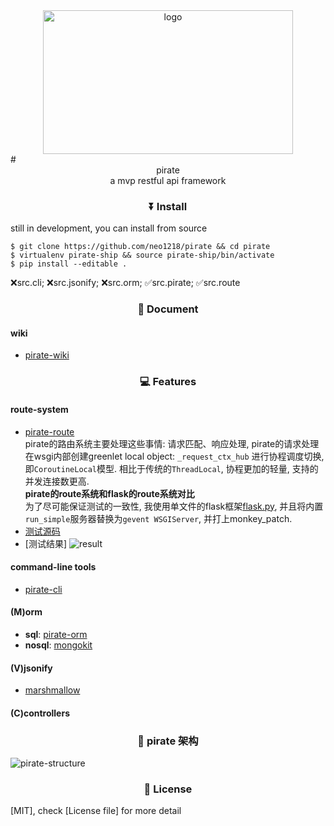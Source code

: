 <div align=center>
    <img src="https://cloud.githubusercontent.com/assets/10671733/16593869/1527c978-431a-11e6-9457-ed633644eeb0.jpg" width="400" height="230" alt="logo"/>
</div>
# <center>pirate</center>
<center>a mvp restful api framework</center>

### <center>⏬  Install</center>
still in development, you can install from source

    $ git clone https://github.com/neo1218/pirate && cd pirate
    $ virtualenv pirate-ship && source pirate-ship/bin/activate
    $ pip install --editable .

[packages]: <br>
❌src.cli; ❌src.jsonify; ❌src.orm; ✅src.pirate; ✅src.route

### <center>📝  Document</center>
#### wiki
+ [pirate-wiki](https://github.com/neo1218/pirate/wiki)

### <center>💻  Features</center>
#### route-system
+ [pirate-route](https://github.com/neo1218/pirate/tree/master/src/route) <br/>
pirate的路由系统主要处理这些事情: 请求匹配、响应处理,
pirate的请求处理在wsgi内部创建greenlet local object:
```_request_ctx_hub``` 进行协程调度切换, 即```CoroutineLocal```模型.
相比于传统的```ThreadLocal```, 协程更加的轻量, 支持的并发连接数更高. <br/>
**pirate的route系统和flask的route系统对比** <br/>
为了尽可能保证测试的一致性, 我使用单文件的flask框架[flask.py](https://github.com/neo1218/pirate/blob/master/examples/compares/compare_with_flask/flask.py),
并且将内置```run_simple```服务器替换为```gevent WSGIServer```,
并打上monkey_patch. <br/>
+ [测试源码](https://github.com/neo1218/pirate/tree/master/examples/compares/compare_with_flask)
+ [测试结果] ![result](https://cloud.githubusercontent.com/assets/10671733/16592762/c5d870f2-4314-11e6-9b06-2a0e0ea2c2a6.png)

#### command-line tools
+ [pirate-cli](https://github.com/neo1218/pirate/tree/master/src/controllers)

#### (M)orm
+ **sql**: [pirate-orm](https://github.com/neo1218/pirate/tree/master/src/orm)
+ **nosql**: [mongokit](https://github.com/namlook/mongokit)

#### (V)jsonify
+ [marshmallow](https://github.com/marshmallow-code/marshmallow)

#### (C)controllers

### <center>👔  pirate 架构</center>
![pirate-structure](http://7xj431.com1.z0.glb.clouddn.com/%E5%B1%8F%E5%B9%95%E5%BF%AB%E7%85%A7%202016-07-09%20%E4%B8%8B%E5%8D%883.33.39.png)

### <center>📄  License</center>
[MIT], check [License file] for more detail
